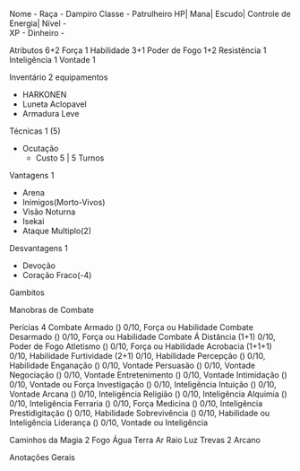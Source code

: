 Nome - 
Raça - Dampiro
Classe - Patrulheiro
HP| 
Mana| 
Escudo| 
Controle de Energia| 
Nível -  
XP - 
Dinheiro -  

Atributos 6+2
Força 1
Habilidade 3+1
Poder de Fogo 1+2
Resistência  1
Inteligência 1
Vontade 1

Inventário 2 equipamentos
- HARKONEN
- Luneta Aclopavel
- Armadura Leve

Técnicas 1 (5)
- Ocutação
	- Custo 5 | 5 Turnos

Vantagens 1
- Arena
- Inimigos(Morto-Vivos)
- Visão Noturna
- Isekai
- Ataque Multiplo(2)

Desvantagens 1
- Devoção
- Coração Fraco(-4)

Gambitos 

Manobras de Combate 

Perícias 4
Combate Armado () 0/10, Força ou Habilidade
Combate Desarmado () 0/10, Força ou Habilidade
Combate Á Distância (1+1) 0/10, Poder de Fogo
Atletismo () 0/10, Força ou Habilidade
Acrobacia (1+1+1) 0/10, Habilidade
Furtividade (2+1) 0/10, Habilidade
Percepção () 0/10, Habilidade
Enganação () 0/10, Vontade
Persuasão () 0/10, Vontade
Negociação () 0/10, Vontade
Entretenimento () 0/10, Vontade
Intimidação () 0/10, Vontade ou Força
Investigação () 0/10, Inteligência
Intuição () 0/10, Vontade
Arcana () 0/10, Inteligência
Religião () 0/10, Inteligência
Alquimia () 0/10, Inteligência
Ferraria () 0/10, Força
Medicina () 0/10, Inteligência
Prestidigitação () 0/10, Habilidade
Sobrevivência () 0/10, Habilidade ou Inteligência
Liderança () 0/10, Vontade ou Inteligência

Caminhos da Magia 2
Fogo 
Água 
Terra 
Ar 
Raio 
Luz 
Trevas 2
Arcano 

Anotações Gerais